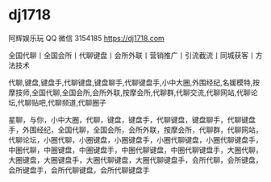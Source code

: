 # dj1718

阿辉娱乐玩 QQ 微信 3154185 https://dj1718.com

全国代聊丨全国会所丨代聊键盘丨会所外联丨营销推广丨引流截流丨同城获客丨方法技术

代聊,键盘,键盘手,代聊键盘,键盘聊手,代聊键盘手,小中大圈,外围经纪,名媛模特,按摩技师,全国代聊,全国会所,会所外联,按摩会所,代聊群,代聊交流,代聊网站,代聊论坛,代聊贴吧,代聊频道,代聊圈子

星聊，与你，小中大圈，代聊，键盘，键盘手，代聊键盘，键盘聊手，代聊键盘手，外围经纪，全国代聊，全国会所，会所外联，按摩会所，代聊群，代聊网站，代聊论坛，小圈代聊，小圈键盘，小圈键盘手，小圈代聊键盘，小圈代聊键盘手，中圈代聊，中圈键盘，中圈键盘手，中圈代聊键盘，中圈代聊键盘手，大圈代聊，大圈键盘，大圈键盘手，大圈代聊键盘，大圈代聊键盘手，会所代聊，会所键盘，会所键盘手，会所代聊键盘，会所代聊键盘手
